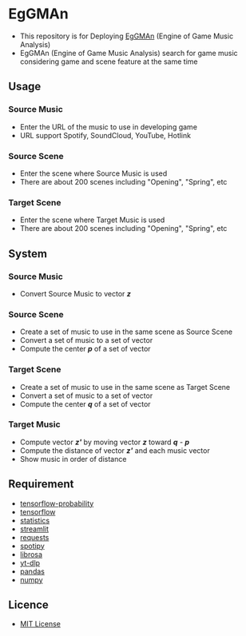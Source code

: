 # EgGMAn
- This repository is for Deploying [EgGMAn](https://eggman.streamlit.app) (Engine of Game Music Analysis)
- EgGMAn (Engine of Game Music Analysis) search for game music considering game and scene feature at the same time

## Usage
### Source Music
- Enter the URL of the music to use in developing game
- URL support Spotify, SoundCloud, YouTube, Hotlink

### Source Scene
- Enter the scene where Source Music is used
- There are about 200 scenes including "Opening", "Spring", etc

### Target Scene
- Enter the scene where Target Music is used
- There are about 200 scenes including "Opening", "Spring", etc

## System
### Source Music
- Convert Source Music to vector ___z___

### Source Scene
- Create a set of music to use in the same scene as Source Scene
- Convert a set of music to a set of vector
- Compute the center ___p___ of a set of vector

### Target Scene
- Create a set of music to use in the same scene as Target Scene
- Convert a set of music to a set of vector
- Compute the center ___q___ of a set of vector

### Target Music
- Compute vector ___z'___ by moving vector ___z___ toward ___q___ - ___p___
- Compute the distance of vector ___z'___ and each music vector
- Show music in order of distance

## Requirement
* [tensorflow-probability](https://www.tensorflow.org/probability)
* [tensorflow](https://www.tensorflow.org)
* [statistics](https://docs.python.org/3/library/statistics.html)
* [streamlit](https://streamlit.io)
* [requests](https://requests.readthedocs.io)
* [spotipy](https://spotipy.readthedocs.io)
* [librosa](https://librosa.org)
* [yt-dlp](https://github.com/yt-dlp/yt-dlp)
* [pandas](https://pandas.pydata.org)
* [numpy](https://numpy.org)

## Licence
* [MIT License](https://en.wikipedia.org/wiki/MIT_License)
